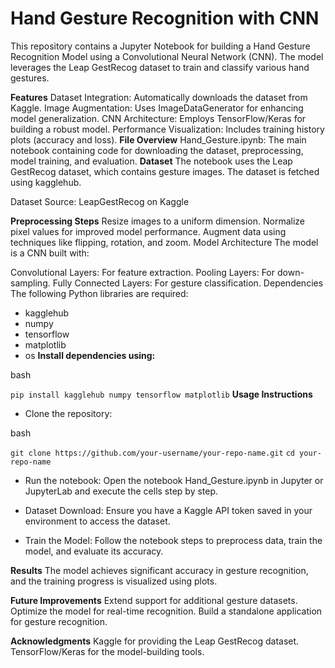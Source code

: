 # Hand Gesture Recognition with CNN
This repository contains a Jupyter Notebook for building a Hand Gesture Recognition Model using a Convolutional Neural Network (CNN). The model leverages the Leap GestRecog dataset to train and classify various hand gestures.

**Features**
Dataset Integration: Automatically downloads the dataset from Kaggle.
Image Augmentation: Uses ImageDataGenerator for enhancing model generalization.
CNN Architecture: Employs TensorFlow/Keras for building a robust model.
Performance Visualization: Includes training history plots (accuracy and loss).
**File Overview**
Hand_Gesture.ipynb: The main notebook containing code for downloading the dataset, preprocessing, model training, and evaluation.
**Dataset**
The notebook uses the Leap GestRecog dataset, which contains gesture images. The dataset is fetched using kagglehub.

Dataset Source: LeapGestRecog on Kaggle

**Preprocessing Steps**
Resize images to a uniform dimension.
Normalize pixel values for improved model performance.
Augment data using techniques like flipping, rotation, and zoom.
Model Architecture
The model is a CNN built with:

Convolutional Layers: For feature extraction.
Pooling Layers: For down-sampling.
Fully Connected Layers: For gesture classification.
Dependencies
The following Python libraries are required:

* kagglehub
* numpy
* tensorflow
* matplotlib
* os
**Install dependencies using:**

bash

`pip install kagglehub numpy tensorflow matplotlib`
**Usage Instructions**
* Clone the repository:

bash

`git clone https://github.com/your-username/your-repo-name.git`
`cd your-repo-name`
* Run the notebook: Open the notebook Hand_Gesture.ipynb in Jupyter or JupyterLab and execute the cells step by step.

* Dataset Download: Ensure you have a Kaggle API token saved in your environment to access the dataset.

* Train the Model: Follow the notebook steps to preprocess data, train the model, and evaluate its accuracy.

**Results**
The model achieves significant accuracy in gesture recognition, and the training progress is visualized using plots.

**Future Improvements**
Extend support for additional gesture datasets.
Optimize the model for real-time recognition.
Build a standalone application for gesture recognition.


**Acknowledgments**
Kaggle for providing the Leap GestRecog dataset.
TensorFlow/Keras for the model-building tools.
